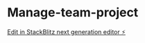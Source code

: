 # Manage-team-project

[Edit in StackBlitz next generation editor ⚡️](https://stackblitz.com/~/github.com/Hlebuysh/Manage-team-project)